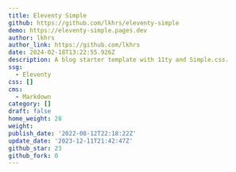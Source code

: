 ```yaml
---
title: Eleventy Simple
github: https://github.com/lkhrs/eleventy-simple
demo: https://eleventy-simple.pages.dev
author: lkhrs
author_link: https://github.com/lkhrs
date: 2024-02-18T13:22:55.926Z
description: A blog starter template with 11ty and Simple.css.
ssg:
  - Eleventy
css: []
cms:
  - Markdown
category: []
draft: false
home_weight: 28
weight: 
publish_date: '2022-08-12T22:18:22Z'
update_date: '2023-12-11T21:42:47Z'
github_star: 23
github_fork: 0
---
```

